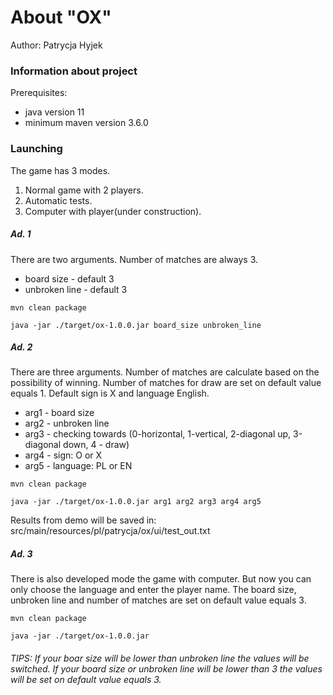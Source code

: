 # About "OX"

Author: Patrycja Hyjek

### Information about project

Prerequisites: 
* java version 11
* minimum maven version 3.6.0

### Launching

The game has 3 modes. 
1. Normal game with 2 players.
2. Automatic tests.
3. Computer with player(under construction).

##### Ad. 1
There are two arguments. Number of matches are always 3.
* board size - default 3
* unbroken line - default 3

`mvn clean package`

`java -jar ./target/ox-1.0.0.jar board_size unbroken_line`

##### Ad. 2

There are three arguments. Number of matches are calculate based on the possibility of winning.
Number of matches for draw are set on default value equals 1. Default sign is X and language English.
* arg1 - board size
* arg2 - unbroken line
* arg3 - checking towards (0-horizontal, 1-vertical, 2-diagonal up, 3-diagonal down, 4 - draw)
* arg4 - sign: O or X
* arg5 - language: PL or EN

`mvn clean package`

`java -jar ./target/ox-1.0.0.jar arg1 arg2 arg3 arg4 arg5`

Results from demo will be saved in: src/main/resources/pl/patrycja/ox/ui/test_out.txt


##### Ad. 3

There is also developed mode the game with computer. But now you can only choose the language and enter the player name.
The board size, unbroken line and number of matches are set on default value equals 3.

`mvn clean package`

`java -jar ./target/ox-1.0.0.jar `

###### TIPS: If your boar size will be lower than unbroken line the values will be switched. If your board size or unbroken line will be lower than 3 the values will be set on default value equals 3.
                                                    
                                                    


